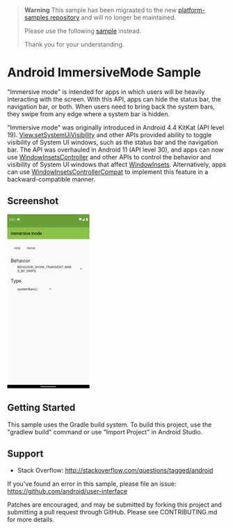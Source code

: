 > **Warning**
> This sample has been migraated to the new [platform-samples repository](https://github.com/android/platform-samples)
> and will no longer be maintained. 
> 
> Please use the following [sample](https://github.com/android/platform-samples/tree/main/samples/user-interface/window-insets) instead.
>
> Thank you for your understanding.

Android ImmersiveMode Sample
============================

"Immersive mode" is intended for apps in which users will be heavily interacting with the screen.
With this API, apps can hide the status bar, the navigation bar, or both. When users need to bring
back the system bars, they swipe from any edge where a system bar is hidden.

"Immersive mode" was originally introduced in Android 4.4 KitKat (API level 19).
[View.setSystemUiVisibility][1] and other APIs provided ability to toggle visibility of System UI
windows, such as the status bar and the navigation bar. The API was overhauled in Android 11 (API
level 30), and apps can now use [WindowInsetsController][2] and other APIs to control the behavior
and visibility of System UI windows that affect [WindowInsets][3]. Alternatively, apps can use
[WindowInsetsControllerCompat][4] to implement this feature in a backward-compatible manner.

[1]: https://developer.android.com/reference/android/view/View#setSystemUiVisibility(int)
[2]: https://developer.android.com/reference/android/view/WindowInsetsController
[3]: https://developer.android.com/reference/android/view/WindowInsets
[4]: https://developer.android.com/reference/androidx/core/view/WindowInsetsControllerCompat

Screenshot
----------

<img src="screenshots/main.png" height="400" alt="Screenshot"/>

Getting Started
---------------

This sample uses the Gradle build system. To build this project, use the
"gradlew build" command or use "Import Project" in Android Studio.

Support
-------

- Stack Overflow: http://stackoverflow.com/questions/tagged/android

If you've found an error in this sample, please file an issue:
https://github.com/android/user-interface

Patches are encouraged, and may be submitted by forking this project and
submitting a pull request through GitHub. Please see CONTRIBUTING.md for more details.
